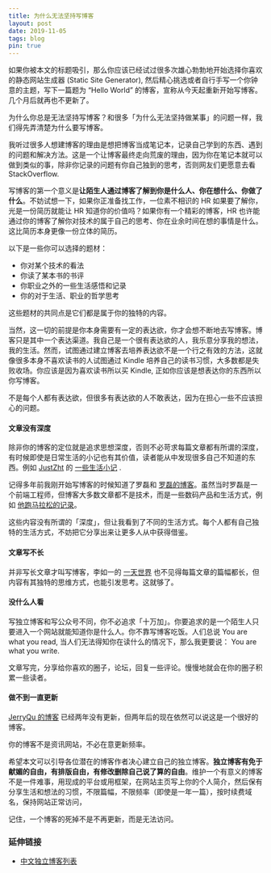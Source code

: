 ```yaml
---
title: 为什么无法坚持写博客
layout: post
date: 2019-11-05
tags: blog
pin: true
---
```

如果你被本文的标题吸引，那么你应该已经试过很多次雄心勃勃地开始选择你喜欢的静态网站生成器 (Static Site Generator), 然后精心挑选或者自行手写一个你钟意的主题，写下一篇题为 “Hello World” 的博客，宣称从今天起重新开始写博客。几个月后就再也不更新了。

为什么你总是无法坚持写博客？和很多「为什么无法坚持做某事」的问题一样，我们得先弄清楚为什么要写博客。

我听过很多人想建博客的理由是想把博客当成笔记本，记录自己学到的东西、遇到的问题和解决方法。这是一个让博客最终走向荒废的理由，因为你在笔记本就可以做到类似的事，除非你记录的问题有你自己独到的思考，否则网友们更愿意去看 StackOverflow.

写博客的第一个意义是**让陌生人通过博客了解到你是什么人、你在想什么、你做了什么**。不妨试想一下，如果你正准备找工作，一位素不相识的 HR 如果要了解你，光是一份简历就能让 HR 知道你的价值吗？如果你有一个精彩的博客，HR 也许能通过你的博客了解你对技术的属于自己的思考、你在业余时间在想的事情是什么。这比简历本身更像一份立体的简历。

以下是一些你可以选择的题材：

- 你对某个技术的看法
- 你读了某本书的书评
- 你职业之外的一些生活感悟和记录
- 你的对于生活、职业的哲学思考

这些题材的共同点是它们都是属于你的独特的内容。

当然，这一切的前提是你本身需要有一定的表达欲，你才会想不断地去写博客。博客只是其中一个表达渠道。我自己是一个很有表达欲的人，我乐意分享我的想法，我的生活。然而，试图通过建立博客去培养表达欲不是一个行之有效的方法，这就像很多本身不喜欢读书的人试图通过 Kindle 培养自己的读书习惯，大多数都是失败收场。你应该是因为喜欢读书所以买 Kindle, 正如你应该是想表达你的东西所以你写博客。

不是每个人都有表达欲，但很多有表达欲的人不敢表达，因为在担心一些不应该担心的问题。

#### 文章没有深度

除非你的博客的定位就是追求思想深度，否则不必苛求每篇文章都有所谓的深度，有时候即使是日常生活的小记也有其价值，读者能从中发现很多自己不知道的东西。例如 [JustZht](https://www.justzht.com/all/) 的 [一些生活小记](https://www.justzht.com/2018-11-20/) .

记得多年前我刚开始写博客的时候知道了罗磊和 [罗磊的博客](https://luolei.org)。虽然当时罗磊是一个前端工程师，但博客大多数文章都不是技术，而是一些数码产品和生活方式，例如 [他跑马拉松的记录](https://luolei.org/shenzhen-marathon-2016/)。

这些内容没有所谓的「深度」，但让我看到了不同的生活方式。每个人都有自己独特的生活方式，不妨把它分享出来让更多人从中获得借鉴。

#### 文章写不长

并非写长文章才叫写博客，李如一的 [一天世界](https://blog.yitianshijie.net/) 也不见得每篇文章的篇幅都长，但内容有其独特的思维方式，也能引发思考。这就够了。

#### 没什么人看

写独立博客和写公众号不同，你不必追求「十万加」。你要追求的是一个陌生人只要进入一个网站就能知道你是什么人。你不靠写博客吃饭。人们总说 You are what you read, 当人们无法得知你在读什么的情况下，那么我更要说： You are what you write. 

文章写完，分享给你喜欢的圈子，论坛，回复一些评论。慢慢地就会在你的圈子积累一些读者。

#### 做不到一直更新

[JerryQu 的博客](https://imququ.com/) 已经两年没有更新，但两年后的现在依然可以说这是一个很好的博客。

你的博客不是资讯网站，不必在意更新频率。

希望本文可以引导各位潜在的博客作者决心建立自己的独立博客。**独立博客有免于献媚的自由，有排版自由，有修改删除自己说了算的自由**。维护一个有意义的博客不是一件难事，用现成的平台或用框架，在网站主页写上你的个人简介，然后保有分享生活和想法的习惯，不限篇幅，不限频率（即使是一年一篇），按时续费域名，保持网站正常访问，

记住，一个博客的死掉不是不再更新，而是无法访问。
### 延伸链接

- [中文独立博客列表](https://github.com/timqian/chinese-independent-blogs)

